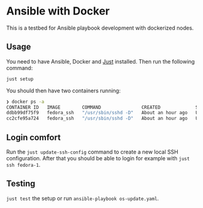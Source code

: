 # Ansible with Docker

This is a testbed for Ansible playbook development with dockerized nodes.

## Usage

You need to have Ansible, Docker and [Just](https://github.com/casey/just) installed. Then run the following command:

```bash
just setup
```

You should then have two containers running:

```bash
❯ docker ps -a
CONTAINER ID   IMAGE        COMMAND               CREATED             STATUS             PORTS     NAMES
ddbb99df75f9   fedora_ssh   "/usr/sbin/sshd -D"   About an hour ago   Up About an hour             fedora-2
cc2cfe95a724   fedora_ssh   "/usr/sbin/sshd -D"   About an hour ago   Up About an hour             fedora-1
```

## Login comfort

Run the `just update-ssh-config` command to create a new local SSH configuration. After that you should be able to login for example with `just ssh fedora-1`.

## Testing

`just test` the setup or run `ansible-playbook os-update.yaml`.

